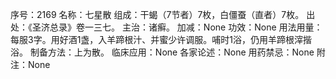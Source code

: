 序号：2169
名称：七星散
组成：干蝎（7节者）7枚，白僵蚕（直者）7枚。
出处：《圣济总录》卷一三七。
主治：诸癣。
加减：None
功效：None
用法用量：每服3字。用好酒1盏，入羊蹄根汁、并蜜少许调服。哺时1浴，仍用羊蹄根滓揩浴。
制备方法：上为散。
临床应用：None
各家论述：None
用药禁忌：None
附注：None
